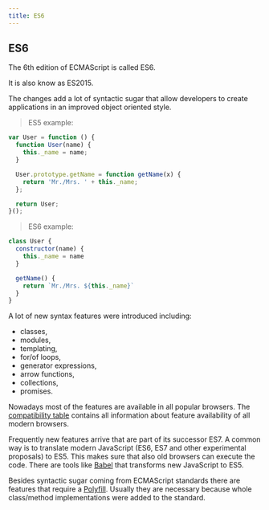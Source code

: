 ```yaml
---
title: ES6
---
```


## ES6

The 6th edition of ECMAScript is called ES6. 

It is also know as ES2015. 

The changes add a lot of syntactic sugar that allow developers to create applications in an improved object oriented style. 

> ES5 example:

```javascript
var User = function () {
  function User(name) {
    this._name = name;
  }

  User.prototype.getName = function getName(x) {
    return 'Mr./Mrs. ' + this._name;
  };

  return User;
}();
```

> ES6 example:

```javascript
class User {
  constructor(name) {
    this._name = name
  }

  getName() {
    return `Mr./Mrs. ${this._name}`
  }
}
```

A lot of new syntax features were introduced including:

- classes,
- modules,
- templating,
- for/of loops,
- generator expressions,
- arrow functions,
- collections,
- promises.

Nowadays most of the features are available in all popular browsers. The <a href='https://kangax.github.io/compat-table/es6/' target='_blank' rel='nofollow'>compatibility table</a> contains all information about feature availability of all modern browsers. 

Frequently new features arrive that are part of its successor ES7. A common way is to translate modern JavaScript (ES6, ES7 and other experimental proposals) to ES5. This makes sure that also old browsers can execute the code. There are tools like <a href='https://babeljs.io/' target='_blank' rel='nofollow'>Babel</a> that transforms new JavaScript to ES5.

Besides syntactic sugar coming from ECMAScript standards there are features that require a <a href='https://babeljs.io/docs/usage/polyfill' target='_blank' rel='nofollow'>Polyfill</a>. Usually they are necessary because whole class/method implementations were added to the standard.
